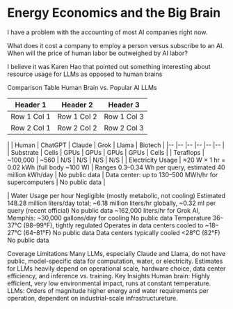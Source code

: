 # Energy Economics and the Big Brain

I have a problem with the accounting of most AI companies right now.

What does it cost a company to employ a person versus subscribe to an AI. When will the price of human labor be outweighed by AI labor?

I believe it was Karen Hao that pointed out something interesting about resource usage for LLMs as opposed to human brains

Comparison Table
Human Brain vs. Popular AI LLMs

| Header 1 | Header 2 | Header 3 |
|----------|----------|----------|
| Row 1 Col 1 | Row 1 Col 2 | Row 1 Col 3 |
| Row 2 Col 1 | Row 2 Col 2 | Row 2 Col 3 |


|  | Human |	ChatGPT |	Claude |	Grok |	Llama | Biotech |
|--            |--      |--      |--     |--      |-- |
| Substrate | Cells | GPUs | GPUs | GPUs | GPUs | Cells |
| Teraflops |	~100,000 | ~560 |	N/S |	N/S |	N/S | N/S |
| Electricity Usage | ≈20 W × 1 hr = 0.02 kWh (full body ~100 W) |	Ranges 0.3–0.34 Wh per query, estimated 40 million kWh/day |	No public data |	Data center: up to 130–500 MWh/hr for supercomputers	| No public data |

| Water Usage
per hour	Negligible (mostly metabolic, not cooling)	Estimated 148.28 million liters/day total; ~6.18 million liters/hr globally,
~0.32 ml per query (recent official)	No public data	~162,000 liters/hr for Grok AI, Memphis: ~30,000 gallons/day for cooling	No public data
Temperature	36–37°C (98–99°F), tightly regulated	Operates in data centers cooled to ~18–27°C (64–81°F)	No public data	Data centers typically cooled <28°C (82°F)	No public data

Coverage Limitations
Many LLMs, especially Claude and Llama, do not have public, model-specific data for computation, water, or electricity.
Estimates for LLMs heavily depend on operational scale, hardware choice, data center efficiency, and inference vs. training.
Key Insights
Human brain: Highly efficient, very low environmental impact, runs at constant temperature.
LLMs: Orders of magnitude higher energy and water requirements per operation, dependent on industrial-scale infrastructureture.